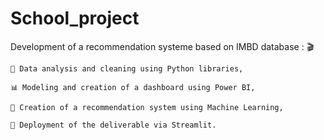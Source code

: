 # School_project

Development of a recommendation systeme based on IMBD database : 🎬

    🐍 Data analysis and cleaning using Python libraries,

    📊 Modeling and creation of a dashboard using Power BI,

    🔢 Creation of a recommendation system using Machine Learning,
  
    🎉 Deployment of the deliverable via Streamlit.
  
